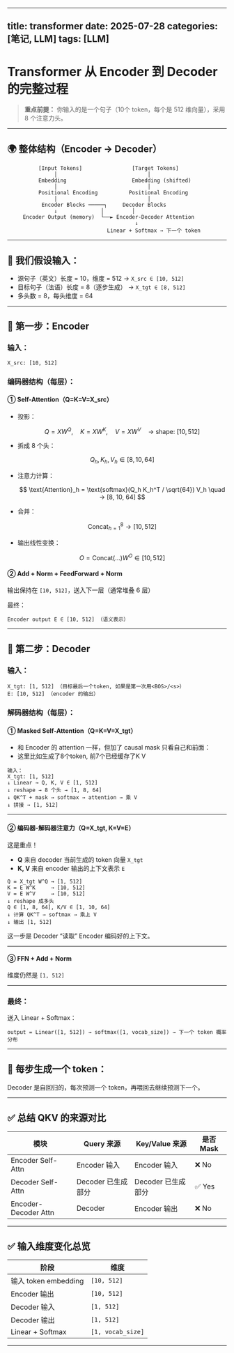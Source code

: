  ---
title: transformer
date: 2025-07-28
categories: [笔记, LLM]
tags: [LLM]
---


# **Transformer 从 Encoder 到 Decoder 的完整过程**

> **重点前提：**
> 你输入的是一个句子（10个 token，每个是 512 维向量），采用 8 个注意力头。

---

## 🌍 整体结构（Encoder → Decoder）

```text
          [Input Tokens]                [Target Tokens]
               │                             │
          Embedding                     Embedding (shifted)
               │                             │
          Positional Encoding          Positional Encoding
               │                             │
           Encoder Blocks ─────┐     Decoder Blocks
               ↓              │         │
     Encoder Output (memory)  └──► Encoder-Decoder Attention
                                         ↓
                                Linear + Softmax → 下一个 token
```

---

## 🔧 我们假设输入：

* 源句子（英文）长度 = 10，维度 = 512 → `X_src ∈ [10, 512]`
* 目标句子（法语）长度 = 8（逐步生成） → `X_tgt ∈ [8, 512]`
* 多头数 = 8，每头维度 = 64

---

## 🧱 第一步：Encoder

### 输入：

```text
X_src: [10, 512]
```

### 编码器结构（每层）：

#### ① Self-Attention（Q=K=V=X\_src）

* 投影：

  $$
  Q = X W^Q,\quad K = X W^K,\quad V = X W^V \quad \text{→ shape: } [10, 512]
  $$
* 拆成 8 个头：

  $$
  Q_h, K_h, V_h ∈ [8, 10, 64]
  $$
* 注意力计算：

  $$
  \text{Attention}_h = \text{softmax}(Q_h K_h^T / \sqrt{64}) V_h \quad → [8, 10, 64]
  $$
* 合并：

  $$
  \text{Concat}_{h=1}^8 → [10, 512]
  $$
* 输出线性变换：

  $$
  O = \text{Concat}(...) W^O ∈ [10, 512]
  $$

#### ② Add + Norm + FeedForward + Norm

输出保持在 `[10, 512]`，送入下一层（通常堆叠 6 层）

最终：

```text
Encoder output E ∈ [10, 512] （语义表示）
```

---

## 🧱 第二步：Decoder

### 输入：

```text
X_tgt: [1, 512] （目标最后一个token, 如果是第一次用<BOS>/<s>）
E: [10, 512] （encoder 的输出）
```

### 解码器结构（每层）：

#### ① Masked Self-Attention（Q=K=V=X\_tgt）

* 和 Encoder 的 attention 一样，但加了 causal mask 只看自己和前面：
* 这里比如生成了8个token, 前7个已经缓存了K V

```text
输入：
X_tgt: [1, 512]
↓ Linear → Q, K, V ∈ [1, 512]
↓ reshape → 8 个头 → [1, 8, 64]
↓ QK^T + mask → softmax → attention → 乘 V
↓ 拼接 → [1, 512]
```

---

#### ② 编码器-解码器注意力（Q=X\_tgt, K=V=E）

这是重点！

* **Q** 来自 decoder 当前生成的 token 向量 `X_tgt`
* **K, V** 来自 encoder 输出的上下文表示 `E`

```text
Q = X_tgt W^Q → [1, 512]
K = E W^K     → [10, 512]
V = E W^V     → [10, 512]
↓ reshape 成多头
Q ∈ [1, 8, 64], K/V ∈ [1, 10, 64]
↓ 计算 QK^T → softmax → 乘上 V
↓ 输出 [1, 512]
```

这一步是 Decoder “读取” Encoder 编码好的上下文。

---

#### ③ FFN + Add + Norm

维度仍然是 `[1, 512]`

---

### 最终：

送入 Linear + Softmax：

```text
output = Linear([1, 512]) → softmax([1, vocab_size]) → 下一个 token 概率分布
```

---



## 🔄 每步生成一个 token：

Decoder 是自回归的，每次预测一个 token，再喂回去继续预测下一个。

---

## ✅ 总结 QKV 的来源对比

| 模块                   | Query 来源      | Key/Value 来源  | 是否 Mask |
| -------------------- | ------------- | ------------- | ------- |
| Encoder Self-Attn    | Encoder 输入    | Encoder 输入    | ❌ No    |
| Decoder Self-Attn    | Decoder 已生成部分 | Decoder 已生成部分 | ✅ Yes   |
| Encoder-Decoder Attn | Decoder       | Encoder 输出    | ❌ No    |

---

## ✅ 输入维度变化总览

| 阶段                 | 维度                |
| ------------------ | ----------------- |
| 输入 token embedding | `[10, 512]`       |
| Encoder 输出         | `[10, 512]`       |
| Decoder 输入         | `[1, 512]`        |
| Decoder 输出         | `[1, 512]`        |
| Linear + Softmax   | `[1, vocab_size]` |

---
